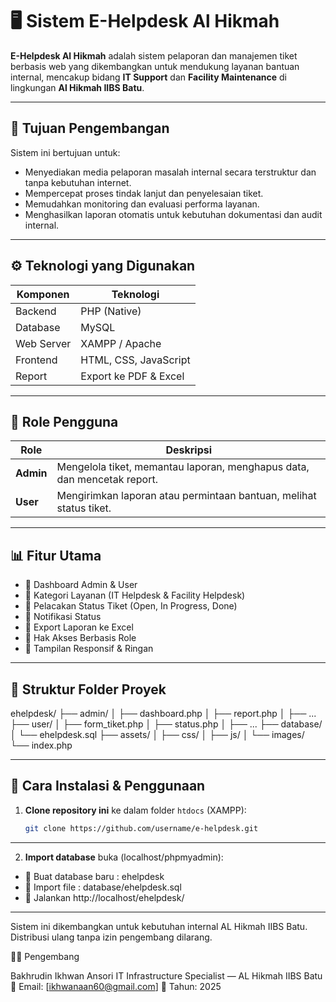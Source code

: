 # 🖥️ Sistem E-Helpdesk Al Hikmah

**E-Helpdesk Al Hikmah** adalah sistem pelaporan dan manajemen tiket berbasis web yang dikembangkan untuk mendukung layanan bantuan internal, mencakup bidang **IT Support** dan **Facility Maintenance** di lingkungan **Al Hikmah IIBS Batu**.

---

## 🎯 Tujuan Pengembangan

Sistem ini bertujuan untuk:
- Menyediakan media pelaporan masalah internal secara terstruktur dan tanpa kebutuhan internet.  
- Mempercepat proses tindak lanjut dan penyelesaian tiket.  
- Memudahkan monitoring dan evaluasi performa layanan.  
- Menghasilkan laporan otomatis untuk kebutuhan dokumentasi dan audit internal.

---

## ⚙️ Teknologi yang Digunakan

| Komponen | Teknologi |
|-----------|------------|
| Backend | PHP (Native) |
| Database | MySQL |
| Web Server | XAMPP / Apache |
| Frontend | HTML, CSS, JavaScript |
| Report | Export ke PDF & Excel |

---

## 👥 Role Pengguna

| Role | Deskripsi |
|------|------------|
| **Admin** | Mengelola tiket, memantau laporan, menghapus data, dan mencetak report. |
| **User** | Mengirimkan laporan atau permintaan bantuan, melihat status tiket. |

---

## 📊 Fitur Utama

- 🔹 Dashboard Admin & User  
- 🔹 Kategori Layanan (IT Helpdesk & Facility Helpdesk)  
- 🔹 Pelacakan Status Tiket (Open, In Progress, Done)  
- 🔹 Notifikasi Status  
- 🔹 Export Laporan ke Excel  
- 🔹 Hak Akses Berbasis Role  
- 🔹 Tampilan Responsif & Ringan  

---

## 🧩 Struktur Folder Proyek

ehelpdesk/
├── admin/
│ ├── dashboard.php
│ ├── report.php
│ ├── ...
├── user/
│ ├── form_tiket.php
│ ├── status.php
│ ├── ...
├── database/
│ └── ehelpdesk.sql
├── assets/
│ ├── css/
│ ├── js/
│ └── images/
└── index.php

---

## 🧭 Cara Instalasi & Penggunaan

1. **Clone repository ini** ke dalam folder `htdocs` (XAMPP):
   ```bash
   git clone https://github.com/username/e-helpdesk.git

---

2. **Import database** buka (localhost/phpmyadmin):
  - 🔹 Buat database baru : ehelpdesk
  - 🔹 Import file : database/ehelpdesk.sql
  - 🔹 Jalankan http://localhost/ehelpdesk/

--- 

Sistem ini dikembangkan untuk kebutuhan internal AL Hikmah IIBS Batu.
Distribusi ulang tanpa izin pengembang dilarang.

👨‍💻 Pengembang

Bakhrudin Ikhwan Ansori
IT Infrastructure Specialist — AL Hikmah IIBS Batu
📧 Email: [ikhwanaan60@gmail.com]
📅 Tahun: 2025